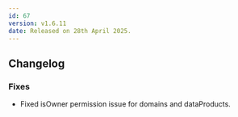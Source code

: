 ```yaml
---
id: 67
version: v1.6.11
date: Released on 28th April 2025.
---
```

## Changelog

### Fixes

- Fixed isOwner permission issue for domains and dataProducts.

